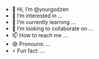 - 👋 Hi, I’m @yourgodzen
- 👀 I’m interested in ...
- 🌱 I’m currently learning ...
- 💞️ I’m looking to collaborate on ...
- 📫 How to reach me ...
- 😄 Pronouns: ...
- ⚡ Fun fact: ...

<!---
yourgodzen/yourgodzen is a ✨ special ✨ repository because its `README.md` (this file) appears on your GitHub profile.
You can click the Preview link to take a look at your changes.
--->
